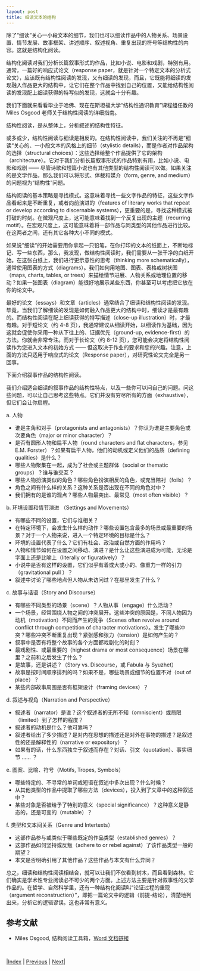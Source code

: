 ```yaml
---
layout: post
title: 细读文本的结构
---
```


除了“细读”关心一小段文本的细节，我们也可以细读作品中的人物关系、场景设置、情节发展、故事框架、讲述顺序、叙述视角、重复出现的符号等结构性的内容。这就是结构化阅读。

结构化阅读对我们分析长篇叙事形式的作品，比如小说、电影和戏剧，特别有用。通常，一篇好的响应式论文（response paper，就是针对一个特定文本的分析式论文），应该既有结构性阅读的发现，又有细读的发现，而且，它既能将细读的发现融入作品更大的结构中，让它们在整个作品中找到自己的位置，又能给结构性阅读的发现配上细读获得的特写似的发现，这就会十分有趣。

我们下面就来看看毕业于哈佛、现在在斯坦福大学“结构性通识教育”课程组任教的 Miles Osgood 老师关于结构性阅读的详细指南。

结构性阅读，是从整体上，分析叙述的结构性特征。

或多或少，结构性阅读与细读是相反的。在结构性阅读中，我们关注的不再是”细读“关心的、一小段文本的风格上的细节（stylistic details），而是作者对作品架构的选择（structural choices）：这些选择给整个作品提供了它的架构（architecture）。它对于我们分析长篇叙事形式的作品特别有用，比如小说、电影和戏剧 —— 尽管诗歌和短篇小说也有其他类型的结构性阅读可以做。如果关注的是文学作品，那么我们可以将形式、体裁和媒介（form, genre, and medium）的问题视为“结构性”问题。

结构阅读的基本策略是寻找模式。这意味着寻找一些文字作品的特征，这些文字作品看起来是不断重复，或者向前演进的（features of literary works that repeat or develop according to discernable systems），更重要的是，寻找这种模式被打破的时刻。在微观尺度上，这可能意味着找到一个反复出现的主题（recurring motif）。在宏观尺度上，这可能意味着将一部作品与同类型的其他作品进行比较。在这两者之间，还有其它各种大小不同的模式。

如果说”细读“的开始需要用你拿起一只铅笔，在你打印的文本的纸面上，不断地标记、写一些东西，那么，我发现，做结构性阅读时，我们需要从一张干净的白纸开始。在这张白纸上，我们进行更示意性的思考（thinking more schematically），通常使用图表的方式（diagrams）。我们如何用地图、图表、表格或树状图（maps, charts, tables, or trees）来描绘情节进展、人物关系或地理位置的移动？如果一张图表（diagram）能很好地展示某些东西，你甚至可以考虑把它放在你的论文中。

最好的论文（essays）和文章（articles）通常结合了细读和结构性阅读的发现。毕竟，当我们了解细读的发现是如何融入作品更大的结构中时，细读才是最有趣的。而结构性阅读在配上细读获得的特写描述（close-up illustration）时，才最有趣。对于短论文（约 4-8 页），我通常建议从细读开始，以细读作为基础，因为这就会促使你采用一种从下往上的、证据优先（ground-up, evidence-first）的方法。你就会非常专注。而对于长论文（约 8-12 页），您可能会决定将结构性阅读作为您进入文本的初始方式 —— 但这取决于作业的要求和您的兴趣。注意，上面的方法只适用于响应式的论文（Response paper），对研究性论文完全是另一回事。

下面介绍叙事作品的结构性阅读。

我们介绍适合细读的叙事作品的结构性特点，以及一些你可以问自己的问题。问这些问题，可以让自己思考这些特点。它们并没有穷尽所有的方面（exhaustive），但它们会让你启程。

a. 人物

- 谁是主角和对手（protagonists and antagonists）？你认为谁是主要角色或次要角色（major or minor character）？
- 是否有圆形人物和扁平人物（round characters and flat characters，参见 E.M. Forster）？如果有扁平人物，他们的动机或定义他们的品质（defining qualities）是什么？
- 哪些人物聚集在一起，成为了社会或主题群体（social or thematic groups）？谁与谁交互？
- 哪些人物扮演类似的角色？哪些角色扮演相反的角色，或充当陪衬（foils）？
- 角色之间有什么样的关系？这种关系是否出现在不同的角色对中？
- 我们拥有的是谁的观点？哪些人物最突出、最常见（most often visible）？

b. 环境设置和情节演进 （Settings and Movements）

- 有哪些不同的设置，它们与谁相关？
- 在特定环境下，会发生什么样的动作？哪些设置包含最多的场景或最重要的场景？对于一个人物来说，进入一个特定环境的目标是什么？
- 环境的设置代表了什么？它们有社会、政治或自然方面的作用吗？
- 人物和情节如何在设置之间移动、演进？是什么让这些演进成为可能，无论是字面上还是比喻上（literally or figuratively）？
- 小说中是否有这样的设置，它们似乎有着或大或小的、像重力一样的引力（gravitational pull ）？
- 叙述中讨论了哪些地点但人物从未访问过？在那里发生了什么？

c. 故事与话语（Story and Discourse）

- 有哪些不同类型的场景（scene）？人物从事（engage）什么活动？
- 一个场景，经常围绕人物之间的冲突展开。这些冲突的原因是，不同人物因为动机（motivation）不同而产生的竞争（Scenes often revolve around conflict through competition of character motivations）。发生了哪些冲突？哪些冲突不断重复出现？紧张感和张力（tension）是如何产生的？
- 叙事中是否有将整个故事的各个方面都戏剧化的时刻？
- 最戏剧性、或最重要的（highest drama or most consequence）场景在哪里？之前和之后发生了什么？
- 是故事，还是讲述？（Story vs. Discourse，或 Fabula 与 Syuzhet）
- 故事是按时间顺序排列的吗？如果不是，哪些场景或细节的位置不对（out of place）？
- 某些内部故事周围是否有框架设计（framing devices）？

d. 叙述与视角（Narration and Perspective）

- 叙述者（narrator）是谁？这个叙述者的无所不知（omniscient）或局限（limited）到了怎样的程度？
- 叙述者的动机是什么？他可靠吗？
- 叙述者给出了多少描述？是对内在思想的描述还是对外在事物的描述？是叙述性的还是解释性的（narrative or expository）？
- 如果有的话，什么东西独立于叙述而存在？对话、引文（quotation）、事实细节 …… ？

e. 图案、比喻、符号（Motifs, Tropes, Symbols）

- 哪些特定的、不寻常的单词或短语在叙述中多次出现？什么时候？
- 从其他类型的作品中提取了哪些方法（devices），投入到了文章中的这种叙述中？
- 某些对象是否被给予了特别的意义（special significance）？这种意义是静态的，还是可变的（mutable）？

f. 类型和文本间关系（Genre and Intertexts）

- 这部作品参与或类似于哪些既定的作品类型（established genres）？
- 这部作品如何坚持或反叛（adhere to or rebel against）了该作品类型一般的期望？
- 本文是否明确引用了其他作品？这些作品与本文有什么异同？

总之，细读和结构性阅读相结合，就可以让我们不仅看到树木，而且看到森林。它们确实是学术性专业阅读必不可少的两个方面。上述方法主要是针对叙事性的文学作品的。在哲学、自然科学里，还有一种结构化阅读叫“论证过程的重现（argument reconstruction）”，即把一篇论文中的逻辑（前提-结论），清楚地列出来，分析它的逻辑谬误。这也非常有意义。

## 参考文献

- Miles Osgood, 结构阅读工具箱，[Word 文档链接](https://www.milesosgood.com/s/Structural-Reading-Toolbox.doc)

<br/>

|[Index](../../) | [Previous](1-6-find-new) | [Next](2-0-art)|
